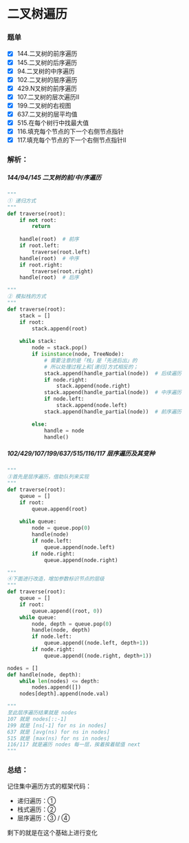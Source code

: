 # 二叉树遍历
### 题单
- [x] 144.二叉树的前序遍历 
- [x] 145.二叉树的后序遍历 
- [x] 94.二叉树的中序遍历
- [x] 102.二叉树的层序遍历
- [x] 429.N叉树的前序遍历
- [x] 107.二叉树的层次遍历II 
- [x] 199.二叉树的右视图 
- [x] 637.二叉树的层平均值 
- [x] 515.在每个树行中找最大值
- [x] 116.填充每个节点的下一个右侧节点指针
- [x] 117.填充每个节点的下一个右侧节点指针II

### 解析：
##### 144/94/145 二叉树的前/中/序遍历
```python
"""
① 递归方式
"""
def traverse(root):
    if not root:
        return
    
    handle(root)  # 前序
    if root.left:
        traverse(root.left)
    handle(root)  # 中序
    if root.right:
        traverse(root.right)
    handle(root)  # 后序
```
```python
"""
② 模拟栈的方式
"""
def traverse(root):
    stack = []
    if root:
        stack.append(root)
    
    while stack:
        node = stack.pop()
        if isinstance(node, TreeNode):
            # 需要注意的是「栈」是「先进后出」的
            # 所以处理过程上和[递归]方式相反的；
            stack.append(handle_partial(node))  # 后续遍历
            if node.right:
                stack.append(node.right)
            stack.append(handle_partial(node))  # 中序遍历    
            if node.left:
                stack.append(node.left)
            stack.append(handle_partial(node))  # 前序遍历

        else:
            handle = node
            handle()
```

##### 102/429/107/199/637/515/116/117 层序遍历及其变种
```python
"""
③首先是层序遍历，借助队列来实现
""" 
def traverse(root):
    queue = []
    if root:
        queue.append(root)
    
    while queue:
        node = queue.pop(0)
        handle(node)
        if node.left:
            queue.append(node.left)
        if node.right:
            queue.append(node.right)
```
```python
"""
④下面进行改造，增加参数标识节点的层级
"""
def traverse(root):
    queue = []
    if root:
        queue.append((root, 0))
    while queue:
        node, depth = queue.pop(0)
        handle(node, depth)
        if node.left:
            queue.append((node.left, depth+1))
        if node.right:
            queue.append((node.right, depth+1))

nodes = []
def handle(node, depth):
    while len(nodes) <= depth:
        nodes.append([])
    nodes[depth].append(node.val)

"""
至此层序遍历结果就是 nodes
107 就是 nodes[::-1]
199 就是 [ns[-1] for ns in nodes]
637 就是 [avg(ns) for ns in nodes]
515 就是 [max(ns) for ns in nodes]
116/117 就是遍历 nodes 每一层，挨着挨着赋值 next
"""
```
### 总结：
记住集中遍历方式的框架代码：
- 递归遍历：①
- 栈式遍历：②
- 层序遍历：③ / ④

剩下的就是在这个基础上进行变化